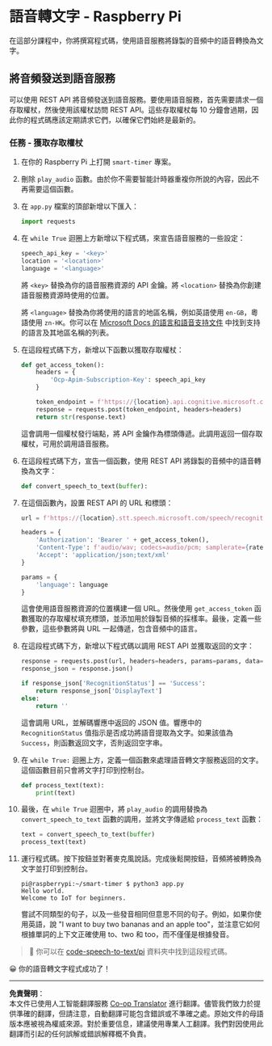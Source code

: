 <!--
CO_OP_TRANSLATOR_METADATA:
{
  "original_hash": "af249a24d4fe4f4de4806adbc3bc9d86",
  "translation_date": "2025-08-26T15:41:35+00:00",
  "source_file": "6-consumer/lessons/1-speech-recognition/pi-speech-to-text.md",
  "language_code": "hk"
}
-->
# 語音轉文字 - Raspberry Pi

在這部分課程中，你將撰寫程式碼，使用語音服務將錄製的音頻中的語音轉換為文字。

## 將音頻發送到語音服務

可以使用 REST API 將音頻發送到語音服務。要使用語音服務，首先需要請求一個存取權杖，然後使用該權杖訪問 REST API。這些存取權杖每 10 分鐘會過期，因此你的程式碼應該定期請求它們，以確保它們始終是最新的。

### 任務 - 獲取存取權杖

1. 在你的 Raspberry Pi 上打開 `smart-timer` 專案。

1. 刪除 `play_audio` 函數。由於你不需要智能計時器重複你所說的內容，因此不再需要這個函數。

1. 在 `app.py` 檔案的頂部新增以下匯入：

    ```python
    import requests
    ```

1. 在 `while True` 迴圈上方新增以下程式碼，來宣告語音服務的一些設定：

    ```python
    speech_api_key = '<key>'
    location = '<location>'
    language = '<language>'
    ```

    將 `<key>` 替換為你的語音服務資源的 API 金鑰。將 `<location>` 替換為你創建語音服務資源時使用的位置。

    將 `<language>` 替換為你將使用的語言的地區名稱，例如英語使用 `en-GB`，粵語使用 `zn-HK`。你可以在 [Microsoft Docs 的語言和語音支持文件](https://docs.microsoft.com/azure/cognitive-services/speech-service/language-support?WT.mc_id=academic-17441-jabenn#speech-to-text) 中找到支持的語言及其地區名稱的列表。

1. 在這段程式碼下方，新增以下函數以獲取存取權杖：

    ```python
    def get_access_token():
        headers = {
            'Ocp-Apim-Subscription-Key': speech_api_key
        }
    
        token_endpoint = f'https://{location}.api.cognitive.microsoft.com/sts/v1.0/issuetoken'
        response = requests.post(token_endpoint, headers=headers)
        return str(response.text)
    ```

    這會調用一個權杖發行端點，將 API 金鑰作為標頭傳遞。此調用返回一個存取權杖，可用於調用語音服務。

1. 在這段程式碼下方，宣告一個函數，使用 REST API 將錄製的音頻中的語音轉換為文字：

    ```python
    def convert_speech_to_text(buffer):
    ```

1. 在這個函數內，設置 REST API 的 URL 和標頭：

    ```python
    url = f'https://{location}.stt.speech.microsoft.com/speech/recognition/conversation/cognitiveservices/v1'

    headers = {
        'Authorization': 'Bearer ' + get_access_token(),
        'Content-Type': f'audio/wav; codecs=audio/pcm; samplerate={rate}',
        'Accept': 'application/json;text/xml'
    }

    params = {
        'language': language
    }
    ```

    這會使用語音服務資源的位置構建一個 URL。然後使用 `get_access_token` 函數獲取的存取權杖填充標頭，並添加用於錄製音頻的採樣率。最後，定義一些參數，這些參數將與 URL 一起傳遞，包含音頻中的語言。

1. 在這段程式碼下方，新增以下程式碼以調用 REST API 並獲取返回的文字：

    ```python
    response = requests.post(url, headers=headers, params=params, data=buffer)
    response_json = response.json()

    if response_json['RecognitionStatus'] == 'Success':
        return response_json['DisplayText']
    else:
        return ''
    ```

    這會調用 URL，並解碼響應中返回的 JSON 值。響應中的 `RecognitionStatus` 值指示是否成功將語音提取為文字。如果該值為 `Success`，則函數返回文字，否則返回空字串。

1. 在 `while True:` 迴圈上方，定義一個函數來處理語音轉文字服務返回的文字。這個函數目前只會將文字打印到控制台。

    ```python
    def process_text(text):
        print(text)
    ```

1. 最後，在 `while True` 迴圈中，將 `play_audio` 的調用替換為 `convert_speech_to_text` 函數的調用，並將文字傳遞給 `process_text` 函數：

    ```python
    text = convert_speech_to_text(buffer)
    process_text(text)
    ```

1. 運行程式碼。按下按鈕並對著麥克風說話。完成後鬆開按鈕，音頻將被轉換為文字並打印到控制台。

    ```output
    pi@raspberrypi:~/smart-timer $ python3 app.py 
    Hello world.
    Welcome to IoT for beginners.
    ```

    嘗試不同類型的句子，以及一些發音相同但意思不同的句子。例如，如果你使用英語，說 "I want to buy two bananas and an apple too"，並注意它如何根據單詞的上下文正確使用 to、two 和 too，而不僅僅是根據發音。

> 💁 你可以在 [code-speech-to-text/pi](../../../../../6-consumer/lessons/1-speech-recognition/code-speech-to-text/pi) 資料夾中找到這段程式碼。

😀 你的語音轉文字程式成功了！

---

**免責聲明**：  
本文件已使用人工智能翻譯服務 [Co-op Translator](https://github.com/Azure/co-op-translator) 進行翻譯。儘管我們致力於提供準確的翻譯，但請注意，自動翻譯可能包含錯誤或不準確之處。原始文件的母語版本應被視為權威來源。對於重要信息，建議使用專業人工翻譯。我們對因使用此翻譯而引起的任何誤解或錯誤解釋概不負責。
